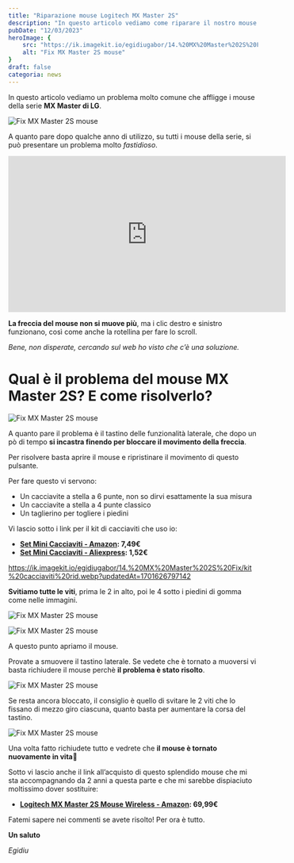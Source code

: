 ```yaml
---
title: "Riparazione mouse Logitech MX Master 2S"
description: "In questo articolo vediamo come riparare il nostro mouse MX Master 2S che non si muove più sul Desktop"
pubDate: "12/03/2023"
heroImage: {
    src: "https://ik.imagekit.io/egidiugabor/14.%20MX%20Master%202S%20Fix/MX%20Master%202S%20Riparazione.jpg?updatedAt=1701647599527",
    alt: "Fix MX Master 2S mouse"
}
draft: false
categoria: news
---
```

In  questo articolo vediamo un problema molto comune che affligge i mouse della serie **MX Master di LG**.

![Fix MX Master 2S mouse](https://ik.imagekit.io/egidiugabor/14.%20MX%20Master%202S%20Fix/Mouse%20MX%20Master%20rid.webp?updatedAt=1701626797237)

A quanto pare dopo qualche anno di utilizzo, su tutti i mouse della serie, si può presentare un problema molto *fastidioso*.

<div class="youtube"><iframe width="560" height="315" src="https://www.youtube.com/embed/IVmXjdxvrog?si=NwolTEnDp2QyFTmu" title="YouTube video player" frameborder="0" allow="accelerometer; autoplay; clipboard-write; encrypted-media; gyroscope; picture-in-picture; web-share" allowfullscreen></iframe></div>

**La freccia del mouse non si muove più**, ma i clic destro e sinistro funzionano, così come anche la rotellina per fare lo scroll.

*Bene, non disperate, cercando sul web ho visto che c’è una soluzione.*

# Qual è il problema del mouse MX Master 2S? E come risolverlo?

![Fix MX Master 2S mouse](https://ik.imagekit.io/egidiugabor/14.%20MX%20Master%202S%20Fix/mouse%20dietro%20rid.webp?updatedAt=1701626797215)

A quanto pare il problema è il tastino delle funzionalità laterale, che dopo un pò di tempo **si incastra finendo per bloccare il movimento della freccia**.

Per risolvere basta aprire il mouse e ripristinare il movimento di questo pulsante.

Per fare questo vi servono:

- Un cacciavite a stella a 6 punte, non so dirvi esattamente la sua misura
- Un cacciavite a stella a 4 punte classico
- Un taglierino per togliere i piedini

Vi lascio sotto i link per il kit di cacciaviti che uso io:

- **[Set Mini Cacciaviti - Amazon](https://amzn.to/3TaIOu4): 7,49€**
- **[Set Mini Cacciaviti - Aliexpress](https://s.click.aliexpress.com/e/_DkIo35T): 1,52€**

https://ik.imagekit.io/egidiugabor/14.%20MX%20Master%202S%20Fix/kit%20cacciaviti%20rid.webp?updatedAt=1701626797142

**Svitiamo tutte le viti**, prima le 2 in alto, poi le 4 sotto i piedini di gomma come nelle immagini.

<div class="photo-gallery">

![Fix MX Master 2S mouse](https://ik.imagekit.io/egidiugabor/14.%20MX%20Master%202S%20Fix/appertura%20vite%20basso%20rid.webp?updatedAt=1701626797123)

![Fix MX Master 2S mouse](https://ik.imagekit.io/egidiugabor/14.%20MX%20Master%202S%20Fix/Apertura%20Cacciavite%20rid2.webp?updatedAt=1701626797155)

</div>

A questo punto apriamo il mouse.

Provate a smuovere il tastino laterale. Se vedete che è tornato a muoversi vi basta richiudere il mouse perchè **il problema è stato risolto**.

![Fix MX Master 2S mouse](https://ik.imagekit.io/egidiugabor/14.%20MX%20Master%202S%20Fix/Mouse%20aperto%20rid.webp?updatedAt=1701626797163)

Se resta ancora bloccato, il consiglio è quello di svitare le 2 viti che lo fissano di mezzo giro ciascuna, quanto basta per aumentare la corsa del tastino.

![Fix MX Master 2S mouse](https://ik.imagekit.io/egidiugabor/14.%20MX%20Master%202S%20Fix/viti%20interne%20rid.webp?updatedAt=1701626797217)

Una volta fatto richiudete tutto e vedrete che **il mouse è tornato nuovamente in vita**🙂

Sotto vi lascio anche il link all’acquisto di questo splendido mouse che mi sta accompagnando da 2 anni a questa parte e che mi sarebbe dispiaciuto moltissimo dover sostituire:

- **[Logitech MX Master 2S Mouse Wireless - Amazon](https://amzn.to/3TaIOu4): 69,99€**

Fatemi sapere nei commenti se avete risolto! Per ora è tutto.

**Un saluto** 

*Egidiu*
